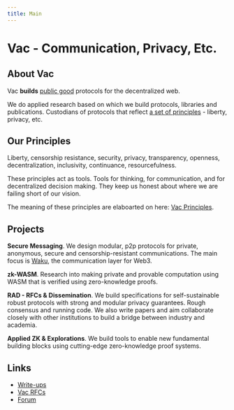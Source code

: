 ```yaml
---
title: Main
---
```


# Vac - Communication, Privacy, Etc.

## About Vac

Vac **builds** [public good](https://en.wikipedia.org/wiki/Public_good) protocols for the decentralized web.

We do applied research based on which we build protocols, libraries and publications. Custodians of protocols that reflect [a set of principles](vac.dev/principles) - liberty, privacy, etc.

## Our Principles

Liberty, censorship resistance, security, privacy, transparency, openness, decentralization, inclusivity, continuance, resourcefulness.

These principles act as tools. Tools for thinking, for communication, and for decentralized decision making. They keep us honest about where we are failing short of our vision.

The meaning of these principles are elaboarted on here: [Vac Principles](vac.dev/principles).

## Projects

**Secure Messaging**. We design modular, p2p protocols for private, anonymous, secure and censorship-resistant communications. The main focus is [Waku](https://waku.org), the communication layer for Web3.

**zk-WASM**. Research into making private and provable computation using WASM that is verified using zero-knowledge proofs.

**RAD - RFCs & Dissemination**. We build specifications for self-sustainable robust protocols with strong and modular privacy guarantees. Rough consensus and running code. We also write papers and aim collaborate closely with other institutions to build a bridge between industry and academia.

**Applied ZK & Explorations**. We build tools to enable new fundamental building blocks using cutting-edge zero-knowledge proof systems.

## Links

- [Write-ups](/research)
- [Vac RFCs](https://rfc.vac.dev)
- [Forum](https://forum.vac.dev)
